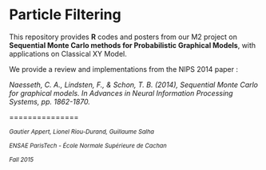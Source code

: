# Particle Filtering

This repository provides **R** codes and posters from our M2 project on **Sequential Monte Carlo methods for Probabilistic Graphical Models**, with applications on Classical XY Model.

We provide a review and implementations from the NIPS 2014 paper :

*Naesseth, C. A., Lindsten, F., & Schon, T. B. (2014), Sequential Monte Carlo for graphical models. In Advances in Neural Information Processing Systems, pp. 1862-1870.*


===============

<sup>*Gautier Appert, Lionel Riou-Durand, Guillaume Salha*

<sup>*ENSAE ParisTech - École Normale Supérieure de Cachan*

<sup>*Fall 2015*
